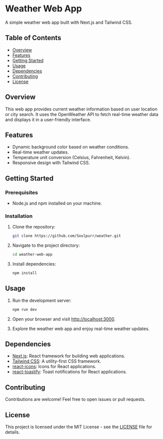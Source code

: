 

# Weather Web App

A simple weather web app built with Next.js and Tailwind CSS.

## Table of Contents

- [Overview](#overview)
- [Features](#features)
- [Getting Started](#getting-started)
- [Usage](#usage)
- [Dependencies](#dependencies)
- [Contributing](#contributing)
- [License](#license)

## Overview

This web app provides current weather information based on user location or city search. It uses the OpenWeather API to fetch real-time weather data and displays it in a user-friendly interface.

## Features

- Dynamic background color based on weather conditions.
- Real-time weather updates.
- Temperature unit conversion (Celsius, Fahrenheit, Kelvin).
- Responsive design with Tailwind CSS.

## Getting Started

### Prerequisites

- Node.js and npm installed on your machine.

### Installation

1. Clone the repository:

   ```bash
   git clone https://github.com/Soulpurr/weather.git
   ```

2. Navigate to the project directory:

   ```bash
   cd weather-web-app
   ```

3. Install dependencies:

   ```bash
   npm install
   ```

## Usage

1. Run the development server:

   ```bash
   npm run dev
   ```

2. Open your browser and visit [http://localhost:3000](http://localhost:3000).

3. Explore the weather web app and enjoy real-time weather updates.

## Dependencies

- [Next.js](https://nextjs.org/): React framework for building web applications.
- [Tailwind CSS](https://tailwindcss.com/): A utility-first CSS framework.
- [react-icons](https://react-icons.github.io/react-icons/): Icons for React applications.
- [react-toastify](https://fkhadra.github.io/react-toastify/introduction): Toast notifications for React applications.

## Contributing

Contributions are welcome! Feel free to open issues or pull requests.

## License

This project is licensed under the MIT License - see the [LICENSE](LICENSE) file for details.

